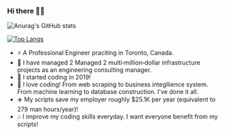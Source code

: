 ### Hi there 👋👋


![Anurag's GitHub stats](https://github-readme-stats.vercel.app/api?username=DelinM&show_icons=true&theme=cobalt)

[![Top Langs](https://github-readme-stats.vercel.app/api/top-langs/?username=DelinM&langs_count=8)](https://github.com/anuraghazra/github-readme-stats)


- :zap: A Professional Engineer praciting in Toronto, Canada.
- 🎢 I have managed 2 Managed 2 multi‑million‑dollar infrastructure projects as an engineering consulting manager.
- :star2: I started coding in 2019!  
- 🎢 I love coding! From web scraping to business integllience system. From machine learning to database construction. I've done it all. 
- ✈️ My scripts save my employer roughly $25.1K per year (equivalent to 279 man hours/year)!
- 🎶 I improve my coding skills everyday. I want everyone benefit from my scripts! 

